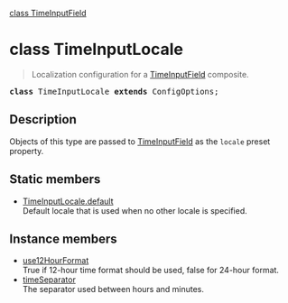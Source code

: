 [class TimeInputField](TimeInputField.md)

# class TimeInputLocale

> Localization configuration for a [TimeInputField](TimeInputField.md) composite.

<pre class="docgen_signature"><b>class</b> TimeInputLocale <b>extends</b> ConfigOptions;</pre>

## Description

Objects of this type are passed to [TimeInputField](TimeInputField.md) as the `locale` preset property.

## Static members

- [<!--{ref:property}-->TimeInputLocale.default](TimeInputLocale_default.md) <!--{refchip:static}-->\
    Default locale that is used when no other locale is specified.

## Instance members

- [<!--{ref:property}-->use12HourFormat](TimeInputLocale_use12HourFormat.md) \
    True if 12-hour time format should be used, false for 24-hour format.
- [<!--{ref:property}-->timeSeparator](TimeInputLocale_timeSeparator.md) \
    The separator used between hours and minutes.